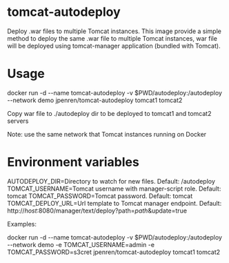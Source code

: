 # tomcat-autodeploy
Deploy .war files to multiple Tomcat instances. This image provide a simple method to deploy the same .war file to multiple Tomcat instances, war file will be deployed using tomcat-manager application (bundled with Tomcat).

# Usage

docker run -d --name tomcat-autodeploy -v $PWD/autodeploy:/autodeploy --network demo jpenren/tomcat-autodeploy tomcat1 tomcat2

Copy war file to ./autodeploy dir to be deployed to tomcat1 and tomcat2 servers

Note: use the same network that Tomcat instances running on Docker

# Environment variables

AUTODEPLOY_DIR=Directory to watch for new files. Default: /autodeploy
TOMCAT_USERNAME=Tomcat username with manager-script role. Default: tomcat
TOMCAT_PASSWORD=Tomcat password. Default: tomcat
TOMCAT_DEPLOY_URL=Url template to Tomcat manager endpoint. Default: http://_host_:8080/manager/text/deploy?path=_path_&update=true

Examples:

docker run -d --name tomcat-autodeploy -v $PWD/autodeploy:/autodeploy --network demo -e TOMCAT_USERNAME=admin -e TOMCAT_PASSWORD=s3cret jpenren/tomcat-autodeploy tomcat1 tomcat2
